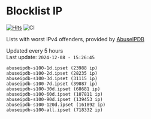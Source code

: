 # Blocklist IP

[![Hits](https://hits.seeyoufarm.com/api/count/incr/badge.svg?url=https%3A%2F%2Fgithub.com%2Fborestad%2Fblocklist-ip%2F&count_bg=%2379C83D&title_bg=%23555555&icon=&icon_color=%23E7E7E7&title=hits&edge_flat=false)](https://hits.seeyoufarm.com)  ![CI](https://img.shields.io/github/workflow/status/borestad/blocklist-ip/CI?style=flat-square)

Lists with worst IPv4 offenders, provided by [AbuseIPDB](https://www.abuseipdb.com/)

<!-- FOOTER-PLACEHOLDER -->
Updated every 5 hours<br>
Last update: `2024-12-08 - 15:26:45`
```
abuseipdb-s100-1d.ipset (23988 ip)
abuseipdb-s100-2d.ipset (28235 ip)
abuseipdb-s100-3d.ipset (31115 ip)
abuseipdb-s100-7d.ipset (39087 ip)
abuseipdb-s100-30d.ipset (68681 ip)
abuseipdb-s100-60d.ipset (107811 ip)
abuseipdb-s100-90d.ipset (139453 ip)
abuseipdb-s100-120d.ipset (161892 ip)
abuseipdb-s100-all.ipset (718332 ip)
```
